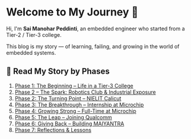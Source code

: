 # Welcome to My Journey 🚀
Hi, I'm **Sai Manohar Peddinti**, an embedded engineer who started from a Tier-2 / Tier-3 college. 

This blog is my story — of learning, failing, and growing in the world of embedded systems.

## 📖 Read My Story by Phases
1. [Phase 1: The Beginning – Life in a Tier-3 College](phase1_college_days.md)
2. [Phase 2 – The Spark: Robotics Club & Industrial Exposure](phase2_robotics_club.md)
3. [Phase 2: The Turning Point – NIELIT Calicut](phase3_nielit_calicut.md)
4. [Phase 3: The Breakthrough – Internship at Microchip](phase4_microchip_intern.md)
5. [Phase 4: Growing Strong – Full-Time at Microchip](phase5_microchip_fulltime.md)
6. [Phase 5: The Leap – Joining Qualcomm](phase6_qualcomm_life.md)
7. [Phase 6: Giving Back – Building MAIYANTRA](phase7_maiyantra_journey.md)
8. [Phase 7: Reflections & Lessons](phase7_reflections.md)
